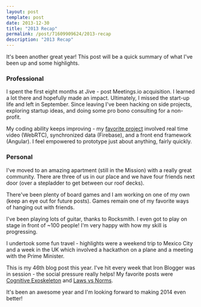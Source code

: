 ```yaml
---
layout: post
template: post
date: 2013-12-30
title: "2013 Recap"
permalink: /post/71609909624/2013-recap
description: "2013 Recap"
---
```

It's been another great year! This post will be a quick summary of what I've been up and some highlights.

### Professional
I spent the first eight months at Jive - post Meetings.io acquisition. I learned a lot there and hopefully made an impact. Ultimately, I missed the start-up life and left in September. Since leaving I've been hacking on side projects, exploring startup ideas, and doing some pro bono consulting for a non-profit.

My coding ability keeps improving - my [favorite project](http://blog.randylubin.com/post/63355220714/weekend-project-acting-karaoke) involved real time video (WebRTC), synchronized data (Firebase), and a front end framework (Angular). I feel empowered to prototype just about anything, fairly quickly.

### Personal
I've moved to an amazing apartment (still in the Mission) with a really great community. There are three of us in our place and we have four friends next door (over a stepladder to get between our roof decks).

There've been plenty of board games and I am working on one of my own (keep an eye out for future posts). Games remain one of my favorite ways of hanging out with friends.

I've been playing lots of guitar, thanks to Rocksmith. I even got to play on stage in front of ~100 people! I'm very happy with how my skill is progressing.

I undertook some fun travel - highlights were a weekend trip to Mexico City and a week in the UK which involved a hackathon on a plane and a meeting with the Prime Minister.

This is my 46th blog post this year. I've hit every week that Iron Blogger was in session - the social pressure really helps! My favorite posts were [Cognitive Exoskeleton](http://blog.randylubin.com/post/68050956629/my-cognitive-exoskeleton-is-atrophying-my-brain) and [Laws vs Norms](http://blog.randylubin.com/post/68769537090/laws-and-norms-complexity-and-reputation).

It's been an awesome year and I'm looking forward to making 2014 even better!